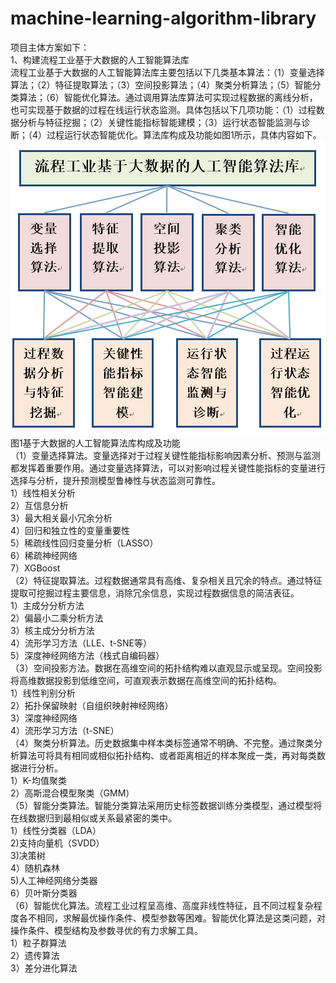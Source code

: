 # machine-learning-algorithm-library
项目主体方案如下：  
1、构建流程工业基于大数据的人工智能算法库  
流程工业基于大数据的人工智能算法库主要包括以下几类基本算法：（1）变量选择算法；（2）特征提取算法；（3）空间投影算法；（4）聚类分析算法；（5）智能分类算法；（6）智能优化算法。通过调用算法库算法可实现过程数据的离线分析，也可实现基于数据的过程在线运行状态监测。具体包括以下几项功能：（1）过程数据分析与特征挖掘；（2）关键性能指标智能建模；（3）运行状态智能监测与诊断；（4）过程运行状态智能优化。算法库构成及功能如图1所示，具体内容如下。  
![image](https://github.com/xfysq1/machine-learning-algorithm-library/blob/main/%E8%BD%AF%E4%BB%B6%E6%9E%B6%E6%9E%84.png)  
图1基于大数据的人工智能算法库构成及功能  
（1）变量选择算法。变量选择对于过程关键性能指标影响因素分析、预测与监测都发挥着重要作用。通过变量选择算法，可以对影响过程关键性能指标的变量进行选择与分析，提升预测模型鲁棒性与状态监测可靠性。  
1）线性相关分析  
2）互信息分析  
3）最大相关最小冗余分析  
4）回归和独立性的变量重要性    
5）稀疏线性回归变量分析（LASSO）  
6）稀疏神经网络  
7）XGBoost  
（2）特征提取算法。过程数据通常具有高维、复杂相关且冗余的特点。通过特征提取可挖掘过程主要信息，消除冗余信息，实现过程数据信息的简洁表征。  
1）主成分分析方法  
2）偏最小二乘分析方法  
3）核主成分分析方法  
4）流形学习方法（LLE、t-SNE等）  
5）深度神经网络方法（栈式自编码器）  
（3）空间投影方法。数据在高维空间的拓扑结构难以直观显示或呈现。空间投影将高维数据投影到低维空间，可直观表示数据在高维空间的拓扑结构。  
1）线性判别分析  
2）拓扑保留映射（自组织映射神经网络）  
3）深度神经网络  
4）流形学习方法（t-SNE）  
（4）聚类分析算法。历史数据集中样本类标签通常不明确、不完整。通过聚类分析算法可将具有相同或相似拓扑结构、或者距离相近的样本聚成一类，再对每类数据进行分析。  
1）K-均值聚类  
2）高斯混合模型聚类（GMM）  
（5）智能分类算法。智能分类算法采用历史标签数据训练分类模型，通过模型将在线数据归到最相似或关系最紧密的类中。  
1）线性分类器（LDA）  
2)支持向量机（SVDD）  
3)决策树  
4）随机森林  
5)人工神经网络分类器  
6）贝叶斯分类器  
（6）智能优化算法。流程工业过程呈高维、高度非线性特征，且不同过程复杂程度各不相同，求解最优操作条件、模型参数等困难。智能优化算法是这类问题，对操作条件、模型结构及参数寻优的有力求解工具。  
1）粒子群算法  
2）遗传算法  
3）差分进化算法  

